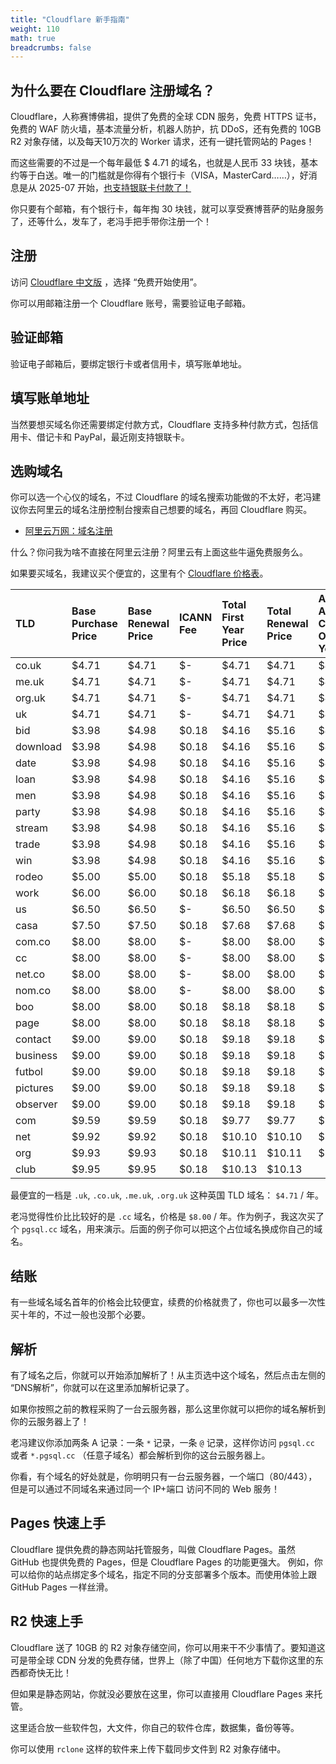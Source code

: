 ```yaml
---
title: "Cloudflare 新手指南"
weight: 110
math: true
breadcrumbs: false
---
```


## 为什么要在 Cloudflare 注册域名？

Cloudflare，人称赛博佛祖，提供了免费的全球 CDN 服务，免费 HTTPS 证书，免费的 WAF 防火墙，基本流量分析，机器人防护，抗 DDoS，还有免费的 10GB R2 对象存储，以及每天10万次的 Worker 请求，还有一键托管网站的 Pages！

而这些需要的不过是一个每年最低 $ 4.71 的域名，也就是人民币 33 块钱，基本约等于白送。唯一的门槛就是你得有个银行卡（VISA，MasterCard……），好消息是从 2025-07 开始，[也支持银联卡付款了！](https://developers.cloudflare.com/billing/billing-policy/#approved-payment-methods)

你只要有个邮箱，有个银行卡，每年掏 30 块钱，就可以享受赛博菩萨的贴身服务了，还等什么，发车了，老冯手把手带你注册一个！


## 注册

访问 [Cloudflare 中文版](https://www.cloudflare.com/zh-cn/) ，选择 “免费开始使用”。

你可以用邮箱注册一个 Cloudflare 账号，需要验证电子邮箱。

## 验证邮箱

验证电子邮箱后，要绑定银行卡或者信用卡，填写账单地址。


## 填写账单地址

当然要想买域名你还需要绑定付款方式，Cloudflare 支持多种付款方式，包括信用卡、借记卡和 PayPal，最近刚支持银联卡。




## 选购域名

你可以选一个心仪的域名，不过 Cloudflare 的域名搜索功能做的不太好，老冯建议你去阿里云的域名注册控制台搜索自己想要的域名，再回 Cloudflare 购买。

- [阿里云万网：域名注册](https://wanwang.aliyun.com/domain)

什么？你问我为啥不直接在阿里云注册？阿里云有上面这些牛逼免费服务么。

如果要买域名，我建议买个便宜的，这里有个 [Cloudflare 价格表](https://www.reddit.com/r/webdev/comments/17lpxa6/cloudflare_domain_registrar_pricing_table/?utm_source=chatgpt.com)。

| TLD      | Base Purchase Price | Base Renewal Price | ICANN Fee | Total First Year Price | Total Renewal Price | Average Annual Cost Over 5 Years |
|:---------|:--------------------|:-------------------|:----------|:-----------------------|:--------------------|:---------------------------------|
| co.uk    | $4.71               | $4.71              | $-        | $4.71                  | $4.71               | $4.71                            |
| me.uk    | $4.71               | $4.71              | $-        | $4.71                  | $4.71               | $4.71                            |
| org.uk   | $4.71               | $4.71              | $-        | $4.71                  | $4.71               | $4.71                            |
| uk       | $4.71               | $4.71              | $-        | $4.71                  | $4.71               | $4.71                            |
| bid      | $3.98               | $4.98              | $0.18     | $4.16                  | $5.16               | $4.96                            |
| download | $3.98               | $4.98              | $0.18     | $4.16                  | $5.16               | $4.96                            |
| date     | $3.98               | $4.98              | $0.18     | $4.16                  | $5.16               | $4.96                            |
| loan     | $3.98               | $4.98              | $0.18     | $4.16                  | $5.16               | $4.96                            |
| men      | $3.98               | $4.98              | $0.18     | $4.16                  | $5.16               | $4.96                            |
| party    | $3.98               | $4.98              | $0.18     | $4.16                  | $5.16               | $4.96                            |
| stream   | $3.98               | $4.98              | $0.18     | $4.16                  | $5.16               | $4.96                            |
| trade    | $3.98               | $4.98              | $0.18     | $4.16                  | $5.16               | $4.96                            |
| win      | $3.98               | $4.98              | $0.18     | $4.16                  | $5.16               | $4.96                            |
| rodeo    | $5.00               | $5.00              | $0.18     | $5.18                  | $5.18               | $5.18                            |
| work     | $6.00               | $6.00              | $0.18     | $6.18                  | $6.18               | $6.18                            |
| us       | $6.50               | $6.50              | $-        | $6.50                  | $6.50               | $6.50                            |
| casa     | $7.50               | $7.50              | $0.18     | $7.68                  | $7.68               | $7.68                            |
| com.co   | $8.00               | $8.00              | $-        | $8.00                  | $8.00               | $8.00                            |
| cc       | $8.00               | $8.00              | $-        | $8.00                  | $8.00               | $8.00                            |
| net.co   | $8.00               | $8.00              | $-        | $8.00                  | $8.00               | $8.00                            |
| nom.co   | $8.00               | $8.00              | $-        | $8.00                  | $8.00               | $8.00                            |
| boo      | $8.00               | $8.00              | $0.18     | $8.18                  | $8.18               | $8.18                            |
| page     | $8.00               | $8.00              | $0.18     | $8.18                  | $8.18               | $8.18                            |
| contact  | $9.00               | $9.00              | $0.18     | $9.18                  | $9.18               | $9.18                            |
| business | $9.00               | $9.00              | $0.18     | $9.18                  | $9.18               | $9.18                            |
| futbol   | $9.00               | $9.00              | $0.18     | $9.18                  | $9.18               | $9.18                            |
| pictures | $9.00               | $9.00              | $0.18     | $9.18                  | $9.18               | $9.18                            |
| observer | $9.00               | $9.00              | $0.18     | $9.18                  | $9.18               | $9.18                            |
| com      | $9.59               | $9.59              | $0.18     | $9.77                  | $9.77               | $9.77                            |
| net      | $9.92               | $9.92              | $0.18     | $10.10                 | $10.10              | $10.10                           |
| org      | $9.93               | $9.93              | $0.18     | $10.11                 | $10.11              | $10.11                           |
| club     | $9.95               | $9.95              | $0.18     | $10.13                 | $10.13              |                                  |

最便宜的一档是 `.uk`, `.co.uk`, `.me.uk`, `.org.uk` 这种英国 TLD 域名： `$4.71` / 年。

老冯觉得性价比比较好的是 `.cc`  域名，价格是 `$8.00` / 年。作为例子，我这次买了个 `pgsql.cc` 域名，用来演示。后面的例子你可以把这个占位域名换成你自己的域名。


## 结账

有一些域名域名首年的价格会比较便宜，续费的价格就贵了，你也可以最多一次性买十年的，不过一般也没那个必要。




## 解析

有了域名之后，你就可以开始添加解析了！从主页选中这个域名，然后点击左侧的 “DNS解析”，你就可以在这里添加解析记录了。

如果你按照之前的教程采购了一台云服务器，那么这里你就可以把你的域名解析到你的云服务器上了！

老冯建议你添加两条 A 记录：一条 `*` 记录，一条 `@` 记录，这样你访问 `pgsql.cc` 或者 `*.pgsql.cc` （任意子域名）都会解析到你的这台云服务器上。

你看，有个域名的好处就是，你明明只有一台云服务器，一个端口（80/443），但是可以通过不同域名来通过同一个 IP+端口 访问不同的 Web 服务！




## Pages 快速上手

Cloudflare 提供免费的静态网站托管服务，叫做 Cloudflare Pages。虽然 GitHub 也提供免费的 Pages，但是 Cloudflare Pages 的功能更强大。
例如，你可以给你的站点绑定多个域名，指定不同的分支部署多个版本。而使用体验上跟 GitHub Pages 一样丝滑。





## R2 快速上手

Cloudflare 送了 10GB 的 R2 对象存储空间，你可以用来干不少事情了。要知道这可是带全球 CDN 分发的免费存储，世界上（除了中国）任何地方下载你这里的东西都奇快无比！

但如果是静态网站，你就没必要放在这里，你可以直接用 Cloudflare Pages 来托管。

这里适合放一些软件包，大文件，你自己的软件仓库，数据集，备份等等。

你可以使用 `rclone` 这样的软件来上传下载同步文件到 R2 对象存储中。
















